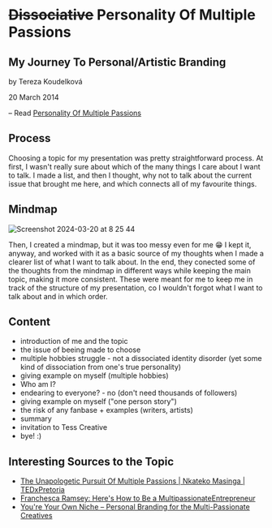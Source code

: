 # ~~Dissociative~~ Personality Of Multiple Passions
## My Journey To Personal/Artistic Branding

by Tereza Koudelková

20 March 2014

– Read [Personality Of Multiple Passions](index.md)

## Process

Choosing a topic for my presentation was pretty straightforward process. At first, I wasn't really sure about which of the many things I care about I want to talk. I made a list, and then I thought, why not to talk about the current issue that brought me here, and which connects all of my favourite things.

## Mindmap

![Screenshot 2024-03-20 at 8 25 44](https://github.com/TessCreative/english-for-designers/assets/149793815/ddff436d-dbc1-4c10-9fed-21c0807f82f8)

Then, I created a mindmap, but it was too messy even for me 😁 I kept it, anyway, and worked with it as a basic source of my thoughts when I made a clearer list of what I want to talk about. In the end, they conected some of the thoughts from the mindmap in different ways while keeping the main topic, making it more consistent. These were meant for me to keep me in track of the structure of my presentation, co I wouldn't forgot what I want to talk about and in which order.

## Content

- introduction of me and the topic
- the issue of beeing made to choose
- multiple hobbies struggle - not a dissociated identity disorder (yet some kind of dissociation from one's true personality)
- giving example on myself (multiple hobbies)
- Who am I?
- endearing to everyone? - no (don't need thousands of followers)
- giving example on myself ("one person story")
- the risk of any fanbase + examples (writers, artists)
- summary
- invitation to Tess Creative 
- bye! :)

## Interesting Sources to the Topic

- [The Unapologetic Pursuit Of Multiple Passions | Nkateko Masinga | TEDxPretoria](https://www.youtube.com/watch?v=GixM6iGbg2U)
- [Franchesca Ramsey: Here's How to Be a MultipassionateEntrepreneur](https://youtu.be/wVGCWlvB_u8?si=bSRgCxXURV5xaVKL)
- [You're Your Own Niche – Personal Branding for the Multi-Passionate Creatives](https://youtu.be/3Yg4lp8xRH0?si=BGcWJaxHUoQWitzd)

